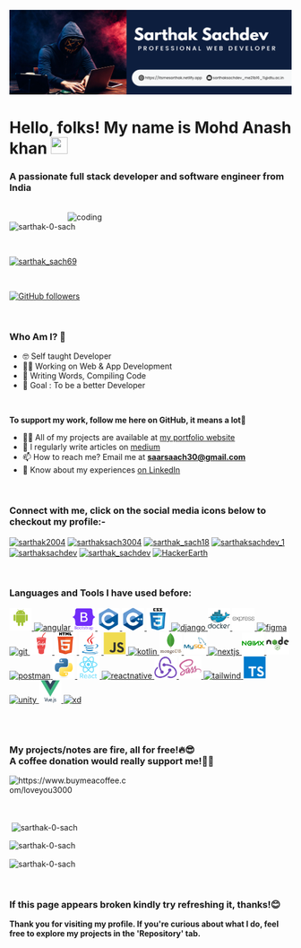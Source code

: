 
![logo](https://github.com/SartHak-0-Sach/SartHak-0-Sach/blob/main/banner.png)
# Hello, folks! My name is Mohd Anash khan  <img src="https://raw.githubusercontent.com/MartinHeinz/MartinHeinz/master/wave.gif" width="30px" height="30px">
<h3>A passionate full stack developer and software engineer from India</h3>

<br />

<img align="right" alt="coding" width="400" src="https://i.pinimg.com/originals/e4/26/70/e426702edf874b181aced1e2fa5c6cde.gif">

<p align="left"> <img src="https://komarev.com/ghpvc/?username=sarthak-0-sach&label=Profile%20views&color=0e75b6&style=flat" alt="sarthak-0-sach" /> </p>

<br>

<p align="left"> <a href="https://twitter.com/sarthak_sach69" target="_blank"><img src="https://img.shields.io/twitter/follow/sarthak_sach69?logo=twitter&style=for-the-badge&labelColor=%232e3330&color=grey" alt="sarthak_sach69" /></a> </p>

<br>

<p align="left"> <a href="https://github.com/SartHak-0-Sach" target="_blank"> <img alt="GitHub followers" src="https://img.shields.io/github/followers/Sarthak-0-Sach?style=social&logo=github&labelColor=%232e3330&color=%238e4440"> </a> </p>

<br />

### Who Am I? 🤠

- 🤓 Self taught Developer 
- 👩‍💻 Working on Web & App Development 
- 📝 Writing Words, Compiling Code
- 🎯 Goal : To be a better Developer

<br />

**To support my work, follow me here on GitHub, it means a lot🥹**

- 👨‍💻 All of my projects are available at [my portfolio website](https://itsmesarthak.netlify.app/)
- 📝 I regularly write articles on [medium](https://medium.com/@saarthaksach)
- 📫 How to reach me? Email me at **saarsaach30@gmail.com**
- 📄 Know about my experiences [on LinkedIn](https://www.linkedin.com/in/sarthak2004/)

<br />

<h3 align="left">Connect with me, click on the social media icons below to checkout my profile:-</h3>
<p align="left">
<a href="https://linkedin.com/in/sarthak2004" target="blank"><img align="center" src="https://raw.githubusercontent.com/rahuldkjain/github-profile-readme-generator/master/src/images/icons/Social/linked-in-alt.svg" alt="sarthak2004" height="30" width="40" /></a>
<a href="https://instagram.com/sarthaksach3004" target="blank"><img align="center" src="https://raw.githubusercontent.com/rahuldkjain/github-profile-readme-generator/master/src/images/icons/Social/instagram.svg" alt="sarthaksach3004" height="30" width="40" /></a>
<a href="https://www.codechef.com/users/sarthak_sach18" target="blank"><img align="center" src="https://cdn.jsdelivr.net/npm/simple-icons@3.1.0/icons/codechef.svg" alt="sarthak_sach18" height="30" width="40" /></a>
<a href="https://www.hackerrank.com/sarthaksachdev_1" target="blank"><img align="center" src="https://raw.githubusercontent.com/rahuldkjain/github-profile-readme-generator/master/src/images/icons/Social/hackerrank.svg" alt="sarthaksachdev_1" height="30" width="40" /></a>
<a href="https://codeforces.com/profile/Sarthak_Sach" target="blank"><img align="center" src="https://raw.githubusercontent.com/rahuldkjain/github-profile-readme-generator/master/src/images/icons/Social/codeforces.svg" alt="sarthaksachdev" height="30" width="40" /></a>
<a href="https://www.leetcode.com/sarthak_sachdev" target="blank"><img align="center" src="https://raw.githubusercontent.com/rahuldkjain/github-profile-readme-generator/master/src/images/icons/Social/leet-code.svg" alt="sarthak_sachdev" height="30" width="40" /></a>
<a href="https://www.hackerearth.com/@sarthak_sachdev" target="blank"><img align="center" src="https://raw.githubusercontent.com/rahuldkjain/github-profile-readme-generator/master/src/images/icons/Social/hacker-earth.svg" alt="HackerEarth" height="30" width="40" /></a>
</p>

<br />

<h3 align="left">Languages and Tools I have used before:</h3>
<p align="left"> <a href="https://developer.android.com" target="_blank" rel="noreferrer"> <img src="https://raw.githubusercontent.com/devicons/devicon/master/icons/android/android-original-wordmark.svg" alt="android" width="40" height="40"/> </a> <a href="https://angular.io" target="_blank" rel="noreferrer"> <img src="https://angular.io/assets/images/logos/angular/angular.svg" alt="angular" width="40" height="40"/> </a> <a href="https://getbootstrap.com" target="_blank" rel="noreferrer"> <img src="https://raw.githubusercontent.com/devicons/devicon/master/icons/bootstrap/bootstrap-plain-wordmark.svg" alt="bootstrap" width="40" height="40"/> </a> <a href="https://www.cprogramming.com/" target="_blank" rel="noreferrer"> <img src="https://raw.githubusercontent.com/devicons/devicon/master/icons/c/c-original.svg" alt="c" width="40" height="40"/> </a> <a href="https://www.w3schools.com/cpp/" target="_blank" rel="noreferrer"> <img src="https://raw.githubusercontent.com/devicons/devicon/master/icons/cplusplus/cplusplus-original.svg" alt="cplusplus" width="40" height="40"/> </a> <a href="https://www.w3schools.com/css/" target="_blank" rel="noreferrer"> <img src="https://raw.githubusercontent.com/devicons/devicon/master/icons/css3/css3-original-wordmark.svg" alt="css3" width="40" height="40"/> </a> <a href="https://www.djangoproject.com/" target="_blank" rel="noreferrer"> <img src="https://cdn.worldvectorlogo.com/logos/django.svg" alt="django" width="40" height="40"/> </a> <a href="https://www.docker.com/" target="_blank" rel="noreferrer"> <img src="https://raw.githubusercontent.com/devicons/devicon/master/icons/docker/docker-original-wordmark.svg" alt="docker" width="40" height="40"/> </a> <a href="https://expressjs.com" target="_blank" rel="noreferrer"> <img src="https://raw.githubusercontent.com/devicons/devicon/master/icons/express/express-original-wordmark.svg" alt="express" width="40" height="40"/> </a> <a href="https://www.figma.com/" target="_blank" rel="noreferrer"> <img src="https://www.vectorlogo.zone/logos/figma/figma-icon.svg" alt="figma" width="40" height="40"/> </a> <a href="https://git-scm.com/" target="_blank" rel="noreferrer"> <img src="https://www.vectorlogo.zone/logos/git-scm/git-scm-icon.svg" alt="git" width="40" height="40"/> </a> <a href="https://gulpjs.com" target="_blank" rel="noreferrer"> <img src="https://raw.githubusercontent.com/devicons/devicon/master/icons/gulp/gulp-plain.svg" alt="gulp" width="40" height="40"/> </a> <a href="https://www.w3.org/html/" target="_blank" rel="noreferrer"> <img src="https://raw.githubusercontent.com/devicons/devicon/master/icons/html5/html5-original-wordmark.svg" alt="html5" width="40" height="40"/> </a> <a href="https://www.java.com" target="_blank" rel="noreferrer"> <img src="https://raw.githubusercontent.com/devicons/devicon/master/icons/java/java-original.svg" alt="java" width="40" height="40"/> </a> <a href="https://developer.mozilla.org/en-US/docs/Web/JavaScript" target="_blank" rel="noreferrer"> <img src="https://raw.githubusercontent.com/devicons/devicon/master/icons/javascript/javascript-original.svg" alt="javascript" width="40" height="40"/> </a> <a href="https://kotlinlang.org" target="_blank" rel="noreferrer"> <img src="https://www.vectorlogo.zone/logos/kotlinlang/kotlinlang-icon.svg" alt="kotlin" width="40" height="40"/> </a> <a href="https://www.mongodb.com/" target="_blank" rel="noreferrer"> <img src="https://raw.githubusercontent.com/devicons/devicon/master/icons/mongodb/mongodb-original-wordmark.svg" alt="mongodb" width="40" height="40"/> </a> <a href="https://www.mysql.com/" target="_blank" rel="noreferrer"> <img src="https://raw.githubusercontent.com/devicons/devicon/master/icons/mysql/mysql-original-wordmark.svg" alt="mysql" width="40" height="40"/> </a> <a href="https://nextjs.org/" target="_blank" rel="noreferrer"> <img src="https://cdn.worldvectorlogo.com/logos/nextjs-2.svg" alt="nextjs" width="40" height="40"/> </a> <a href="https://www.nginx.com" target="_blank" rel="noreferrer"> <img src="https://raw.githubusercontent.com/devicons/devicon/master/icons/nginx/nginx-original.svg" alt="nginx" width="40" height="40"/> </a> <a href="https://nodejs.org" target="_blank" rel="noreferrer"> <img src="https://raw.githubusercontent.com/devicons/devicon/master/icons/nodejs/nodejs-original-wordmark.svg" alt="nodejs" width="40" height="40"/> </a> <a href="https://postman.com" target="_blank" rel="noreferrer"> <img src="https://www.vectorlogo.zone/logos/getpostman/getpostman-icon.svg" alt="postman" width="40" height="40"/> </a> <a href="https://www.python.org" target="_blank" rel="noreferrer"> <img src="https://raw.githubusercontent.com/devicons/devicon/master/icons/python/python-original.svg" alt="python" width="40" height="40"/> </a> <a href="https://reactjs.org/" target="_blank" rel="noreferrer"> <img src="https://raw.githubusercontent.com/devicons/devicon/master/icons/react/react-original-wordmark.svg" alt="react" width="40" height="40"/> </a> <a href="https://reactnative.dev/" target="_blank" rel="noreferrer"> <img src="https://reactnative.dev/img/header_logo.svg" alt="reactnative" width="40" height="40"/> </a> <a href="https://redux.js.org" target="_blank" rel="noreferrer"> <img src="https://raw.githubusercontent.com/devicons/devicon/master/icons/redux/redux-original.svg" alt="redux" width="40" height="40"/> </a> <a href="https://sass-lang.com" target="_blank" rel="noreferrer"> <img src="https://raw.githubusercontent.com/devicons/devicon/master/icons/sass/sass-original.svg" alt="sass" width="40" height="40"/> </a> <a href="https://tailwindcss.com/" target="_blank" rel="noreferrer"> <img src="https://www.vectorlogo.zone/logos/tailwindcss/tailwindcss-icon.svg" alt="tailwind" width="40" height="40"/> </a> <a href="https://www.typescriptlang.org/" target="_blank" rel="noreferrer"> <img src="https://raw.githubusercontent.com/devicons/devicon/master/icons/typescript/typescript-original.svg" alt="typescript" width="40" height="40"/> </a> <a href="https://unity.com/" target="_blank" rel="noreferrer"> <img src="https://www.vectorlogo.zone/logos/unity3d/unity3d-icon.svg" alt="unity" width="40" height="40"/> </a> <a href="https://vuejs.org/" target="_blank" rel="noreferrer"> <img src="https://raw.githubusercontent.com/devicons/devicon/master/icons/vuejs/vuejs-original-wordmark.svg" alt="vuejs" width="40" height="40"/> </a> <a href="https://www.adobe.com/products/xd.html" target="_blank" rel="noreferrer"> <img src="https://cdn.worldvectorlogo.com/logos/adobe-xd.svg" alt="xd" width="40" height="40"/> </a> </p>

<br /> <br />

<h3 align="left">My projects/notes are fire, all for free!🔥😎<br /> A coffee donation would really support me!🫶😇</h3>

<p><a href="https://www.buymeacoffee.com/https://www.buymeacoffee.com/loveyou3000"> <img align="left" src="https://cdn.buymeacoffee.com/buttons/v2/default-yellow.png" height="50" width="210" alt="https://www.buymeacoffee.com/loveyou3000" /></a></p>

<br /><br /><br /><br />

<p>&nbsp;<img align="center" src="https://github-readme-stats.vercel.app/api?username=sarthak-0-sach&show_icons=true&locale=en" alt="sarthak-0-sach" /></p>

<p><img align="center" src="https://github-readme-stats.vercel.app/api/top-langs?username=sarthak-0-sach&show_icons=true&theme=highcontrast&locale=en&layout=compact" alt="sarthak-0-sach" /></p>

<p><img align="center" src="https://github-readme-streak-stats.herokuapp.com/?user=sarthak-0-sach&theme=dark" alt="sarthak-0-sach" /></p>

<br />

### If this page appears broken kindly try refreshing it, thanks!😊
<b><p align="left">Thank you for visiting my profile. If you're curious about what I do, feel free to explore my projects in the 'Repository' tab.</p></b>
